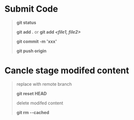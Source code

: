 # Submit Code
> **git status**
>
> **git add .** or **git add _<file1, file2>_**
> 
> **git commit -m 'xxx'**
>
> **git push origin _<branchName>_**

# Cancle stage modifed content
> replace with remote branch 
>
> **git reset HEAD**
>
> delete modifed content
>
> **git rm --cached _<file>_**
